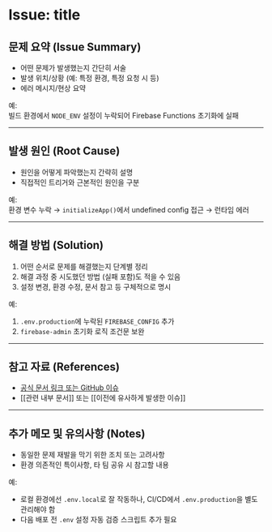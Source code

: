 # Issue: title

## 문제 요약 (Issue Summary)

- 어떤 문제가 발생했는지 간단히 서술  
- 발생 위치/상황 (예: 특정 환경, 특정 요청 시 등)  
- 에러 메시지/현상 요약

예:  
빌드 환경에서 `NODE_ENV` 설정이 누락되어 Firebase Functions 초기화에 실패

---

## 발생 원인 (Root Cause)

- 원인을 어떻게 파악했는지 간략히 설명  
- 직접적인 트리거와 근본적인 원인을 구분

예:  
환경 변수 누락 → `initializeApp()`에서 undefined config 접근 → 런타임 에러

---

## 해결 방법 (Solution)

1. 어떤 순서로 문제를 해결했는지 단계별 정리
2. 해결 과정 중 시도했던 방법 (실패 포함)도 적을 수 있음
3. 설정 변경, 환경 수정, 문서 참고 등 구체적으로 명시

예:
1. `.env.production`에 누락된 `FIREBASE_CONFIG` 추가  
2. `firebase-admin` 초기화 로직 조건문 보완

---

## 참고 자료 (References)

- [공식 문서 링크 또는 GitHub 이슈](https://example.com)
- [[관련 내부 문서]] 또는 [[이전에 유사하게 발생한 이슈]]

---

## 추가 메모 및 유의사항 (Notes)

- 동일한 문제 재발을 막기 위한 조치 또는 고려사항  
- 환경 의존적인 특이사항, 타 팀 공유 시 참고할 내용

예:
- 로컬 환경에선 `.env.local`로 잘 작동하나, CI/CD에서 `.env.production`을 별도 관리해야 함  
- 다음 배포 전 `.env` 설정 자동 검증 스크립트 추가 필요
